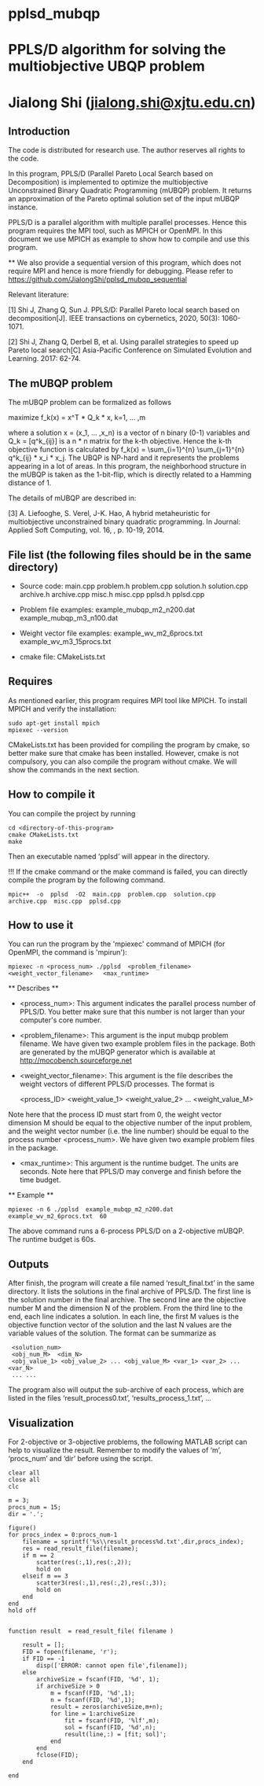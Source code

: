 # pplsd_mubqp
# PPLS/D algorithm for solving the multiobjective UBQP problem
# Jialong Shi (jialong.shi@xjtu.edu.cn)



## Introduction

The code is distributed for research use. The author reserves all rights to the code.

In this program, PPLS/D (Parallel Pareto Local Search based on Decomposition) is implemented to optimize the multiobjective Unconstrained Binary Quadratic Programming (mUBQP) problem. It returns an approximation of the Pareto optimal solution set of the input mUBQP instance. 

PPLS/D is a parallel algorithm with multiple parallel processes. Hence this program requires the MPI tool, such as MPICH or OpenMPI. In this document we use MPICH as example to show how to compile and use this program.

** We also provide a sequential version of this program, which does not require MPI and hence is more friendly for debugging. Please refer to     https://github.com/JialongShi/pplsd_mubqp_sequential

Relevant literature:

[1] Shi J, Zhang Q, Sun J. PPLS/D: Parallel Pareto local search based on decomposition[J]. IEEE transactions on cybernetics, 2020, 50(3): 1060-1071.

[2] Shi J, Zhang Q, Derbel B, et al. Using parallel strategies to speed up Pareto local search[C] Asia-Pacific Conference on Simulated Evolution and Learning. 2017: 62-74.



## The mUBQP problem

The mUBQP problem can be formalized as follows

maximize  f_k(x) = x^T * Q_k * x,    k=1, ... ,m 

where a solution x = (x_1, ... ,x_n) is a vector of n binary (0-1) variables and Q_k = [q^k_{ij}] is a n * n matrix for the k-th objective. Hence the k-th objective function is calculated by f_k(x) = \sum_{i=1}^{n} \sum_{j=1}^{n} q^k_{ij} * x_i * x_j. The UBQP is NP-hard and it represents the problems appearing in a lot of areas. In this program, the neighborhood structure in the mUBQP is taken as the 1-bit-flip, which is directly related to a Hamming distance of 1.

The details of mUBQP are described in:

[3] A. Liefooghe, S. Verel, J-K. Hao, A hybrid metaheuristic for multiobjective unconstrained binary quadratic programming. In Journal: Applied Soft Computing, vol. 16, , p. 10-19, 2014.



## File list (the following files should be in the same directory)

- Source code: main.cpp  problem.h  problem.cpp  solution.h  solution.cpp  archive.h  archive.cpp  misc.h  misc.cpp  pplsd.h  pplsd.cpp

- Problem file examples: example_mubqp_m2_n200.dat example_mubqp_m3_n100.dat

- Weight vector file examples: example_wv_m2_6procs.txt example_wv_m3_15procs.txt

- cmake file: CMakeLists.txt



## Requires

As mentioned earlier, this program requires MPI tool like MPICH. To install MPICH and verify the installation:
```
sudo apt-get install mpich
mpiexec --version
```

CMakeLists.txt has been provided for compiling the program by cmake, so better make sure that cmake has been installed. However, cmake is not compulsory, you can also compile the program without cmake. We will show the commands in the next section.



## How to compile it

You can compile the project by running

```
cd <directory-of-this-program>
cmake CMakeLists.txt
make
```

Then an executable named ‘pplsd’ will appear in the directory. 

!!! If the cmake command or the make command is failed, you can directly compile the program by the following command. 

```
mpic++  -o  pplsd  -O2  main.cpp  problem.cpp  solution.cpp  archive.cpp  misc.cpp  pplsd.cpp
```



## How to use it

You can run the program by the 'mpiexec' command of MPICH (for OpenMPI, the command is 'mpirun'):

```
mpiexec -n <process_num> ./pplsd  <problem_filename>  <weight_vector_filename>   <max_runtime>
```

** Describes **
- <process_num>: This argument indicates the parallel process number of PPLS/D. You better make sure that this number is not larger than your computer's core number.

- <problem_filename>: This argument is the input mubqp problem filename. We have given two example problem files in the package. Both are generated by the mUBQP generator which is available at http://mocobench.sourceforge.net

-  <weight_vector_filename>: This argument is the file describes the weight vectors of different PPLS/D processes. The format is 

     <process_ID>  <weight_value_1>  <weight_value_2> ... <weight_value_M>

Note here that the process ID must start from 0, the weight vector dimension M should be equal to the objective number of the input problem, and the weight vector number (i.e. the line number) should be equal to the process number <process_num>. We have given two example problem files in the package.

- <max_runtime>: This argument is the runtime budget. The units are seconds. Note here that PPLS/D may converge and finish before the time budget.

** Example **

```
mpiexec -n 6 ./pplsd  example_mubqp_m2_n200.dat  example_wv_m2_6procs.txt  60
```

The above command runs a 6-process PPLS/D on a 2-objective mUBQP. The runtime budget is 60s.



## Outputs

After finish, the program will create a file named ‘result_final.txt’ in the same directory. It lists the solutions in the final archive of PPLS/D. The first line is the solution number in the final archive. The second line are the objective number M and the dimension N of the problem. From the third line to the end, each line indicates a solution. In each line, the first M values is the objective function vector of the solution and the last N values are the variable values of the solution. The format can be summarize as

     <solution_num>
     <obj_num_M>  <dim_N>
     <obj_value_1> <obj_value_2> ... <obj_value_M> <var_1> <var_2> ... <var_N>
     ... ...

The program also will output the sub-archive of each process, which are listed in the files ‘result_process0.txt’, ‘results_process_1.txt’, ...


## Visualization

For 2-objective or 3-objective problems, the following MATLAB script can help to visualize the result. Remember to modify the values of ‘m’, ‘procs_num’ and ‘dir’ before using the script.

```
clear all
close all
clc

m = 3;
procs_num = 15;
dir = '.';

figure()
for procs_index = 0:procs_num-1
    filename = sprintf('%s\\result_process%d.txt',dir,procs_index);
    res = read_result_file(filename);
    if m == 2
        scatter(res(:,1),res(:,2));
        hold on
    elseif m == 3
        scatter3(res(:,1),res(:,2),res(:,3));
        hold on
    end
end
hold off


function result  = read_result_file( filename )

    result = [];
    FID = fopen(filename, 'r');
    if FID == -1 
        disp(['ERROR: cannot open file',filename]);
    else
        archiveSize = fscanf(FID, '%d', 1);
        if archiveSize > 0
            m = fscanf(FID, '%d',1);
            n = fscanf(FID, '%d',1);
            result = zeros(archiveSize,m+n);
            for line = 1:archiveSize
                fit = fscanf(FID, '%lf',m);
                sol = fscanf(FID, '%d',n);
                result(line,:) = [fit; sol]';
            end
        end
        fclose(FID);
    end

end
```


